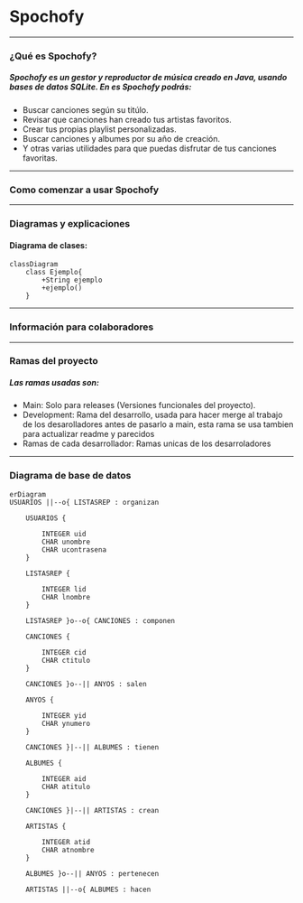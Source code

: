 # Spochofy

---

### ¿Qué es Spochofy?

##### Spochofy es un gestor y reproductor de música creado en Java, usando bases de datos SQLite. En es Spochofy podrás:

+ Buscar canciones según su titúlo.
+ Revisar que canciones han creado tus artistas favoritos.
+ Crear tus propias playlist personalizadas.
+ Buscar canciones y albumes por su año de creación.
+ Y otras varias utilidades para que puedas disfrutar de tus canciones favoritas.
---
### Como comenzar a usar Spochofy

---

### Diagramas y explicaciones 

#### Diagrama de clases:
```mermaid
classDiagram
    class Ejemplo{
        +String ejemplo
        +ejemplo()
    }
```

---
### Información para colaboradores

---
### Ramas del proyecto

##### Las ramas usadas son:

+ Main: Solo para releases (Versiones funcionales del proyecto).
+ Development: Rama del desarrollo, usada para hacer merge al trabajo de los desarolladores antes de pasarlo a main, esta rama se usa tambien para actualizar readme y parecidos
+ Ramas de cada desarrollador: Ramas unicas de los desarroladores

---
### Diagrama de base de datos

```mermaid
erDiagram
USUARIOS ||--o{ LISTASREP : organizan

    USUARIOS {

        INTEGER uid
        CHAR unombre
        CHAR ucontrasena
    }

    LISTASREP {

        INTEGER lid
        CHAR lnombre
    }

    LISTASREP }o--o{ CANCIONES : componen

    CANCIONES {

        INTEGER cid
        CHAR ctitulo
    }

    CANCIONES }o--|| ANYOS : salen

    ANYOS {

        INTEGER yid
        CHAR ynumero
    }

    CANCIONES }|--|| ALBUMES : tienen

    ALBUMES {

        INTEGER aid
        CHAR atitulo
    }

    CANCIONES }|--|| ARTISTAS : crean

    ARTISTAS {

        INTEGER atid
        CHAR atnombre
    }

    ALBUMES }o--|| ANYOS : pertenecen

    ARTISTAS ||--o{ ALBUMES : hacen 
```